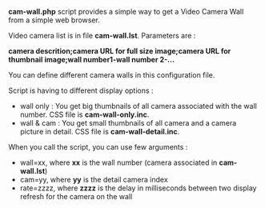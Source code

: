 **cam-wall.php** script provides a simple way to get a Video Camera Wall from a simple web browser.

Video camera list is in file **cam-wall.lst**. Parameters are :

**camera descrition;camera URL for full size image;camera URL for thumbnail image;wall number1-wall number 2-...**

You can define different camera walls in this configuration file.

Script is having to different display options :
  * wall only : You get big thumbnails of all camera associated with the wall number. CSS file is **cam-wall-only.inc**.
  * wall & cam : You get small thumbnails of all camera and a camera picture in detail. CSS file is **cam-wall-detail.inc**.

When you call the script, you can use few arguments :
  * wall=xx, where **xx** is the wall number (camera associated in **cam-wall.lst**)
  * cam=yy, where **yy** is the detail camera index
  * rate=zzzz, where **zzzz** is the delay in milliseconds between two display refresh for the camera on the wall 
